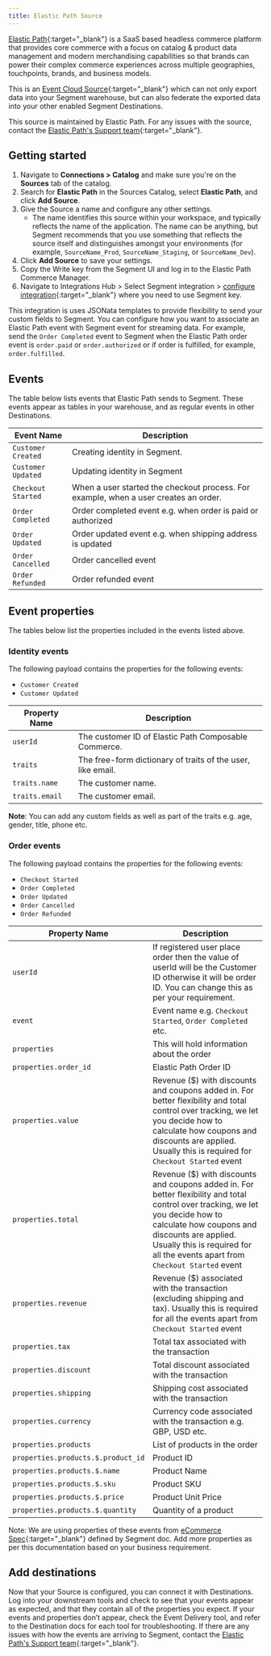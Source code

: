 ```yaml
---
title: Elastic Path Source
---
```


[Elastic Path](https://www.elasticpath.com?utm_source=segmentio&utm_medium=docs&utm_campaign=partners){:target="_blank"} is a SaaS based headless commerce platform that provides core commerce with a focus on catalog & product data management and modern merchandising capabilities so that brands can power their complex commerce experiences across multiple geographies, touchpoints, brands, and business models.

This is an [Event Cloud Source](https://segment.com/docs/sources/#event-cloud-sources){:target="_blank"} which can not only export data into your Segment warehouse, but can also federate the exported data into your other enabled Segment Destinations.

This source is maintained by Elastic Path. For any issues with the source, contact the [Elastic Path's Support team](https://support.elasticpath.com/hc/en-us){:target="_blank"}.

## Getting started

1. Navigate to **Connections > Catalog** and make sure you're on the **Sources** tab of the catalog.
2. Search for **Elastic Path** in the Sources Catalog, select **Elastic Path**, and click **Add Source**.
3. Give the Source a name and configure any other settings.
    - The name identifies this source within your workspace, and typically reflects the name of the application. The name can be anything, but Segment recommends that you use something that reflects the source itself and distinguishes amongst your environments (for example, `SourceName_Prod`, `SourceName_Staging`, or `SourceName_Dev`).
4. Click **Add Source** to save your settings.
5. Copy the Write key from the Segment UI and log in to the Elastic Path Commerce Manager.  
6. Navigate to Integrations Hub > Select Segment integration > [configure integration](https://elasticpath.dev/docs/composer/integration-hub/customer-management/segment){:target="_blank"} where you need to use Segment key.

This integration is uses JSONata templates to provide flexibility to send your custom fields to Segment.
You can configure how you want to associate an Elastic Path event with Segment event for streaming data. For example, send the `Order Completed` event to Segment when the Elastic Path order event is `order.paid` or `order.authorized` or if order is fulfilled, for example, `order.fulfilled`.


## Events

The table below lists events that Elastic Path sends to Segment. These events appear as tables in your warehouse, and as regular events in other Destinations.

| Event Name                       | Description                                                            |
| -------------------------------- | ---------------------------------------------------------------------- |
| `Customer Created`               | Creating identity in Segment.                                          |
| `Customer Updated`               | Updating identity in Segment                                           |
| `Checkout Started`               | When a user started the checkout process. For example, when a user creates an order.                     |
| `Order Completed`                | Order completed event e.g. when order is paid or authorized            |
| `Order Updated`                  | Order updated event e.g. when shipping address is updated              |
| `Order Cancelled`                | Order cancelled event                                                  |
| `Order Refunded`                 | Order refunded event                                                   |

## Event properties

The tables below list the properties included in the events listed above.

### Identity events

The following payload contains the properties for the following events:

- `Customer Created`
- `Customer Updated`

| Property Name           | Description                                                                                                        |
| ----------------------- | ------------------------------------------------------------------------------------------------------------------ |
| `userId`                | The customer ID of Elastic Path Composable Commerce.                               |
| `traits`                | The free-form dictionary of traits of the user, like email.                     |
| `traits.name`           | The customer name.                                                                 |
| `traits.email`          | The customer email.                                                                |

**Note**: You can add any custom fields as well as part of the traits e.g. age, gender, title, phone etc.

### Order events

The following payload contains the properties for the following events:

- `Checkout Started`
- `Order Completed`
- `Order Updated`
- `Order Cancelled`
- `Order Refunded`

| Property Name                                       | Description                                                                                                                                           |
| --------------------------------------------------- | ----------------------------------------------------------------------------------------------------------------------------------------------------- |
| `userId`                                | If registered user place order then the value of userId will be the Customer ID otherwise it will be order ID. You can change this as per your requirement.                                                                                                       |
| `event`                                 | Event name e.g. `Checkout Started`, `Order Completed` etc.             |
| `properties`                            | This will hold information about the order                             |
| `properties.order_id`                   | Elastic Path Order ID                                                  |
| `properties.value`                      | Revenue ($) with discounts and coupons added in. For better flexibility and total control over tracking, we let you decide how to calculate how coupons and discounts are applied. Usually this is required for `Checkout Started` event                                                                              |
| `properties.total`                      | Revenue ($) with discounts and coupons added in. For better flexibility and total control over tracking, we let you decide how to calculate how coupons and discounts are applied. Usually this is required for all the events apart from `Checkout Started` event                                                    |
| `properties.revenue`                    | Revenue ($) associated with the transaction (excluding shipping and tax). Usually this is required for all the events apart from `Checkout Started` event                                    |
| `properties.tax`                        | Total tax associated with the transaction                              |
| `properties.discount`                   | Total discount associated with the transaction                         |
| `properties.shipping`                   | Shipping cost associated with the transaction                          |
| `properties.currency`                   | Currency code associated with the transaction e.g. GBP, USD etc.       |
| `properties.products`                   | List of products in the order                                          |
| `properties.products.$.product_id`      | Product ID                                                             |
| `properties.products.$.name`            | Product Name                                                           |
| `properties.products.$.sku`             | Product SKU                                                            |
| `properties.products.$.price`           | Product Unit Price                                                     |
| `properties.products.$.quantity`        | Quantity of a product                                                  |

Note: We are using properties of these events from [eCommerce Spec](https://segment-docs.netlify.app/docs/connections/spec/ecommerce/v2){:target="_blank"} defined by Segment doc. Add more properties as per this documentation based on your business requirement.

## Add destinations

Now that your Source is configured, you can connect it with Destinations. Log into your downstream tools and check to see that your events appear as expected, and that they contain all of the properties you expect. If your events and properties don’t appear, check the Event Delivery tool, and refer to the Destination docs for each tool for troubleshooting. If there are any issues with how the events are arriving to Segment, contact the [Elastic Path's Support team](https://support.elasticpath.com/hc/en-us){:target="_blank"}.
